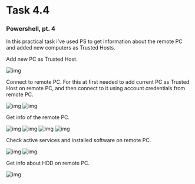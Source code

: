 # Task 4.4
### Powershell, pt. 4

In this practical task i've used PS to get information about the remote PC and added new computers as Trusted Hosts.

Add new PC as Trusted Host.

![img](https://github.com/trytodev/Kharkiv_DevOps_ext_2019Q4/blob/master/m4/task4.4/img//almost_auto.png)

Connect to remote PC. For this at first needed to add current PC as Trusted Host on remote PC, and then connect to it using account credentials from remote PC.

![img](https://github.com/trytodev/Kharkiv_DevOps_ext_2019Q4/blob/master/m4/task4.4/img//connect_cred.png)
![img](https://github.com/trytodev/Kharkiv_DevOps_ext_2019Q4/blob/master/m4/task4.4/img//connection_successfull.png)

Get info of the remote PC.

![img](https://github.com/trytodev/Kharkiv_DevOps_ext_2019Q4/blob/master/m4/task4.4/img//remote_info_1.png)
![img](https://github.com/trytodev/Kharkiv_DevOps_ext_2019Q4/blob/master/m4/task4.4/img//remote_info_2.png)
![img](https://github.com/trytodev/Kharkiv_DevOps_ext_2019Q4/blob/master/m4/task4.4/img//remote_info_3.png)
![img](https://github.com/trytodev/Kharkiv_DevOps_ext_2019Q4/blob/master/m4/task4.4/img//remote_info_4.png)

Check active services and installed software on remote PC.

![img](https://github.com/trytodev/Kharkiv_DevOps_ext_2019Q4/blob/master/m4/task4.4/img//running_remote.png)
![img](https://github.com/trytodev/Kharkiv_DevOps_ext_2019Q4/blob/master/m4/task4.4/img//remote_installed.png)

Get info about HDD on remote PC.

![img](https://github.com/trytodev/Kharkiv_DevOps_ext_2019Q4/blob/master/m4/task4.4/img//new_session.png)